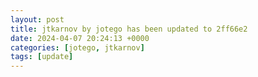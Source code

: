 ```yaml
---
layout: post
title: jtkarnov by jotego has been updated to 2ff66e2
date: 2024-04-07 20:24:13 +0000
categories: [jotego, jtkarnov]
tags: [update]
---
```


